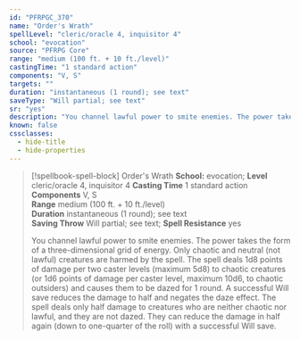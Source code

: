 ```yaml
---
id: "PFRPGC_370"
name: "Order's Wrath"
spellLevel: "cleric/oracle 4, inquisitor 4"
school: "evocation"
source: "PFRPG Core"
range: "medium (100 ft. + 10 ft./level)"
castingTime: "1 standard action"
components: "V, S"
targets: ""
duration: "instantaneous (1 round); see text"
saveType: "Will partial; see text"
sr: "yes"
description: "You channel lawful power to smite enemies. The power takes the form of a three-dimensional grid of energy. Only chaotic and neutral (not lawful) creatures are harmed by the spell.  The spell deals 1d8 points of damage per two caster levels (maximum 5d8) to chaotic creatures (or 1d6 points of damage per caster level, maximum 10d6, to chaotic outsiders) and causes them to be dazed for 1 round. A successful Will save reduces the damage to half and negates the daze effect.  The spell deals only half damage to creatures who are neither chaotic nor lawful, and they are not dazed. They can reduce the damage in half again (down to one-quarter of the roll) with a successful Will save."
known: false
cssclasses:
  - hide-title
  - hide-properties
---
```


> [!spellbook-spell-block] Order's Wrath
> **School:** evocation; **Level** cleric/oracle 4, inquisitor 4
> **Casting Time** 1 standard action  
> **Components** V, S  
> **Range** medium (100 ft. + 10 ft./level)  
> **Duration** instantaneous (1 round); see text  
> **Saving Throw** Will partial; see text; **Spell Resistance** yes
> 
> You channel lawful power to smite enemies. The power takes the form of a three-dimensional grid of energy. Only chaotic and neutral (not lawful) creatures are harmed by the spell.  The spell deals 1d8 points of damage per two caster levels (maximum 5d8) to chaotic creatures (or 1d6 points of damage per caster level, maximum 10d6, to chaotic outsiders) and causes them to be dazed for 1 round. A successful Will save reduces the damage to half and negates the daze effect.  The spell deals only half damage to creatures who are neither chaotic nor lawful, and they are not dazed. They can reduce the damage in half again (down to one-quarter of the roll) with a successful Will save.